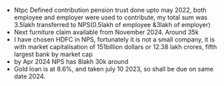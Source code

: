 - Ntpc Defined contribution pension trust done upto may 2022, both employee and employer were used to contribute, my total sum was 3.5lakh transferred to NPS(0.5lakh of employee &3lakh of employer)
-  Next furniture claim available from November 2024. Around 35k
- I have chosen HDFC in NPS, fortunately it is not a small company, it is with market capitalisation of 151billion dollars or 12.38 lakh crores, fifth largest bank by market cap 
- by Apr 2024 NPS has 8lakh 30k around
- Gold loan is at 8.6%, and taken july 10 2023, so shall be due on same date 2024.